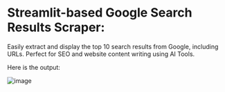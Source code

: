 # Streamlit-based Google Search Results Scraper: 

Easily extract and display the top 10 search results from Google, including URLs. Perfect for SEO and website content writing using AI Tools.

Here is the output:

![image](https://github.com/MuhammadAhmed-0/search-scraper/assets/92883593/f17fea2a-4a86-4d3c-8b0a-943042053b97)

